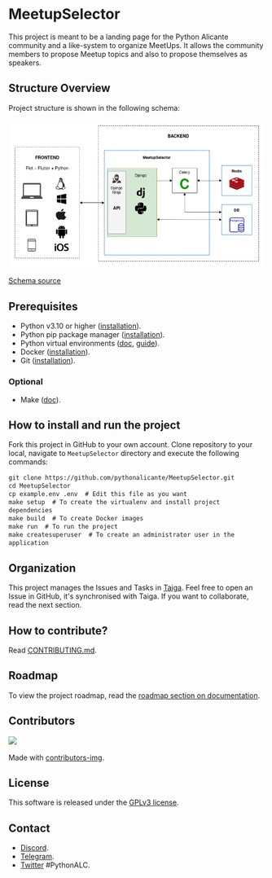 # MeetupSelector

This project is meant to be a landing page for the Python Alicante community and a like-system to organize MeetUps. It allows the community members to propose Meetup topics and also to propose themselves as speakers.

## Structure Overview

Project structure is shown in the following schema:

![Project schema](./docs/schemas/MeetupSelector_overview.png)

[Schema source](./docs/schemas/MeetupSelector_overview.drawio)

## Prerequisites

- Python v3.10 or higher ([installation](https://wiki.python.org/moin/BeginnersGuide/Download)).
- Python pip package manager ([installation](https://pip.pypa.io/en/stable/installation/)).
- Python virtual environments ([doc](https://docs.python.org/3/tutorial/venv.html), [guide](https://realpython.com/python-virtual-environments-a-primer/)).
- Docker ([installation](https://docs.docker.com/engine/install/)).
- Git ([installation](https://git-scm.com/book/en/v2/Getting-Started-Installing-Git)).

### Optional

- Make ([doc](https://www.gnu.org/software/make/manual/make.html)).

## How to install and run the project

Fork this project in GitHub to your own account. Clone repository to your local, navigate to `MeetupSelector` directory and execute the following commands:

```
git clone https://github.com/pythonalicante/MeetupSelector.git
cd MeetupSelector
cp example.env .env  # Edit this file as you want
make setup  # To create the virtualenv and install project dependencies
make build  # To create Docker images
make run  # To run the project
make createsuperuser  # To create an administrator user in the application
```

## Organization

This project manages the Issues and Tasks in [Taiga](https://tree.taiga.io/project/aalmiramolla-meetupselector/kanban). Feel free to open an Issue in GitHub, it's synchronised with Taiga. If you want to collaborate, read the next section.

## How to contribute?

Read [CONTRIBUTING.md](https://github.com/pythonalicante/Meetup-Selector/blob/main/CONTRIBUTING.md).

## Roadmap

To view the project roadmap, read the [roadmap section on documentation](https://pythonalicante.github.io/MeetupSelector/roadmap/).


## Contributors

<a href="https://github.com/pythonalicante/meetupselector/graphs/contributors">
  <img src="https://contributors-img.web.app/image?repo=pythonalicante/meetupselector" />
</a>

Made with [contributors-img](https://contributors-img.web.app).

## License

This software is released under the [GPLv3 license](LICENSE).

## Contact

- [Discord](https://discord.com/invite/aDdTHZSggd).
- [Telegram](https://t.me/python_alc).
- [Twitter](https://twitter.com/python_alc) #PythonALC.
